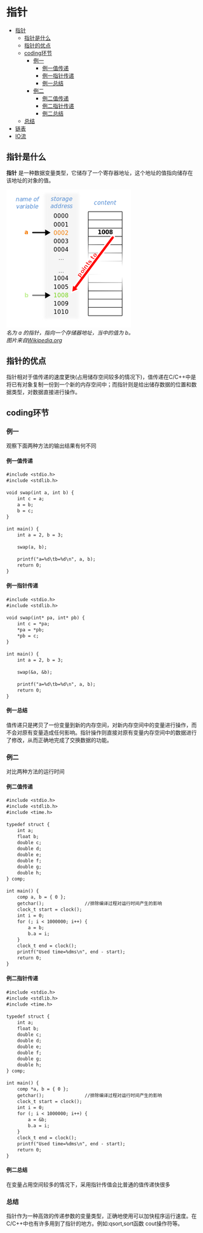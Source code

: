 # 指针

- [指针](#指针)
  - [指针是什么](#指针是什么)
  - [指针的优点](#指针的优点)
  - [coding环节](#coding环节)
    - [例一](#例一)
      - [例一值传递](#例一值传递)
      - [例一指针传递](#例一指针传递)
      - [例一总结](#例一总结)
    - [例二](#例二)
      - [例二值传递](#例二值传递)
      - [例二指针传递](#例二指针传递)
      - [例二总结](#例二总结)
  - [总结](#总结)
- [链表](../链表/README.md)
- [IO流](../IO流/README.md)

## 指针是什么

__指针__ 是一种数据变量类型，它储存了一个寄存器地址，这个地址的值指向储存在该地址的对象的值。

![image](./image/Pointer.png "指针")  
_名为 a 的指针，指向一个存储器地址，当中的值为 b。_  
_图片来自[Wikipedia.org](https://zh.wikipedia.org/wiki/%E6%8C%87%E6%A8%99_(%E9%9B%BB%E8%85%A6%E7%A7%91%E5%AD%B8))_

## 指针的优点

指针相对于值传递的速度更快(占用储存空间较多的情况下)，值传递在C/C++中是将已有对象复制一份到一个新的内存空间中；而指针则是给出储存数据的位置和数据类型，对数据直接进行操作。

## coding环节

### 例一

观察下面两种方法的输出结果有何不同

#### 例一值传递

    #include <stdio.h>
    #include <stdlib.h>

    void swap(int a, int b) {
        int c = a;
        a = b;
        b = c;
    }

    int main() {
        int a = 2, b = 3;

        swap(a, b);

        printf("a=%d\tb=%d\n", a, b);
        return 0;
    }

#### 例一指针传递

    #include <stdio.h>
    #include <stdlib.h>

    void swap(int* pa, int* pb) {
        int c = *pa;
        *pa = *pb;
        *pb = c;
    }

    int main() {
        int a = 2, b = 3;

        swap(&a, &b);

        printf("a=%d\tb=%d\n", a, b);
        return 0;
    }

#### 例一总结

值传递只是拷贝了一份变量到新的内存空间，对新内存空间中的变量进行操作，而不会对原有变量造成任何影响。指针操作则直接对原有变量内存空间中的数据进行了修改，从而正确地完成了交换数据的功能。

### 例二

对比两种方法的运行时间

#### 例二值传递

    #include <stdio.h>
    #include <stdlib.h>
    #include <time.h>

    typedef struct {
        int a;
        float b;
        double c;
        double d;
        double e;
        double f;
        double g;
        double h;
    } comp;

    int main() {
        comp a, b = { 0 };
        getchar();               //排除编译过程对运行时间产生的影响
        clock_t start = clock();
        int i = 0;
        for (; i < 1000000; i++) {
            a = b;
            b.a = i;
        }
        clock_t end = clock();
        printf("Used time=%dms\n", end - start);
        return 0;
    }

#### 例二指针传递

    #include <stdio.h>
    #include <stdlib.h>
    #include <time.h>

    typedef struct {
        int a;
        float b;
        double c;
        double d;
        double e;
        double f;
        double g;
        double h;
    } comp;

    int main() {
        comp *a, b = { 0 };
        getchar();               //排除编译过程对运行时间产生的影响
        clock_t start = clock();
        int i = 0;
        for (; i < 1000000; i++) {
            a = &b;
            b.a = i;
        }
        clock_t end = clock();
        printf("Used time=%dms\n", end - start);
        return 0;
    }

#### 例二总结

在变量占用空间较多的情况下，采用指针传值会比普通的值传递快很多

### 总结

指针作为一种高效的传递参数的变量类型，正确地使用可以加快程序运行速度。在C/C++中也有许多用到了指针的地方。例如:qsort,sort函数 cout操作符等。
